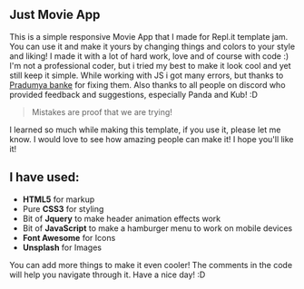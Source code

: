 ## Just Movie App 

This is a simple responsive Movie App that I made for Repl.it template jam. You can use it and make it yours by changing things and colors to your style and liking! I made it with a lot of hard work, love and of course with code :) I'm not a professional coder, but i tried my best to make it look cool and yet still keep it simple. While working with JS i got many errors, but thanks to [Pradumya banke](https://replit.com/@PradumGurjar/MoviesApp) for fixing them. Also thanks to all people on discord who provided feedback and suggestions, especially Panda and Kub! :D

> Mistakes are proof that we are trying!

I learned so much while making this template, if you use it, please let me know. I would love to see how amazing people can make it! I hope you'll like it!

## I have used:
+ **HTML5** for markup
+ Pure **CSS3** for styling 
+ Bit of **Jquery** to make header animation effects work
+ Bit of **JavaScript** to make a hamburger menu to work on mobile devices 
+ **Font Awesome** for Icons 
+ **Unsplash** for Images 

You can add more things to make it even cooler! The comments in the code will help you navigate through it. Have a nice day! :D 
